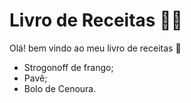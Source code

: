 # Livro de Receitas :man_cook:

Olá! bem vindo ao meu livro de receitas :wave:

- Strogonoff de frango;
- Pavê;
- Bolo de Cenoura.